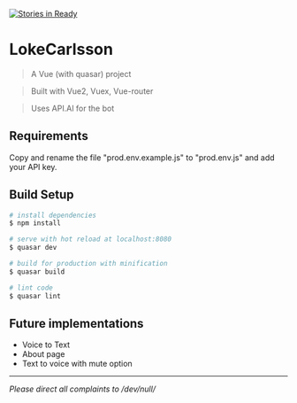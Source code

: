 [![Stories in Ready](https://badge.waffle.io/LokeCarlsson/lokecarlsson.png?label=backlog&title=backlog)](https://waffle.io/LokeCarlsson/lokecarlsson)
# LokeCarlsson

> A Vue (with quasar) project

> Built with Vue2, Vuex, Vue-router

> Uses API.AI for the bot

## Requirements

Copy and rename the file "prod.env.example.js" to "prod.env.js" and add your API key.

## Build Setup

``` bash
# install dependencies
$ npm install

# serve with hot reload at localhost:8080
$ quasar dev

# build for production with minification
$ quasar build

# lint code
$ quasar lint
```

## Future implementations
- Voice to Text
- About page
- Text to voice with mute option

___

_Please direct all complaints to /dev/null/_
